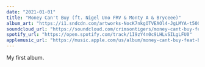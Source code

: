 ```yaml
---
date: "2021-01-01"
title: "Money Can't Buy (ft. Nigel Uno FRV & Monty A & Bryceee)"
album_art: "https://i1.sndcdn.com/artworks-NocK7nkgOTVEAOl4-JgLMYA-t500x500.jpg"
soundcloud_url: "https://soundcloud.com/crimsontigers/money-cant-buy-feat-bryceee-x-nigel-uno-frv-prod-monty-a-x-nick-mira"
spotify_url: "https://open.spotify.com/track/1I9zY4n0c9LHLvSILgLFU0"
applemusic_url: "https://music.apple.com/us/album/money-cant-buy-feat-bryceee-nigel-uno-frv-monty-a-single/1537184805"
---
```


My first album.
